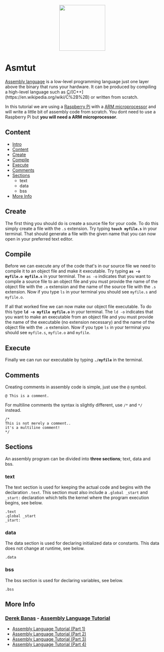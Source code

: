 <p align="center">
  <img width="150" height="150" src="https://i.pinimg.com/originals/00/94/18/009418460183d05cbbff41179436b3eb.gif">
</p>

# Asmtut

[Assembly language](https://en.wikipedia.org/wiki/Assembly_language) is a low-level programming language just one layer above the binary that runs your hardware. It can be produced by compiling a high-level language such as [C](https://en.wikipedia.org/wiki/C_(programming_language))/[C++](https://en.wikipedia.org/wiki/C%2B%2B) or written from scratch.

In this tutorial we are using a [Raspberry Pi](https://www.raspberrypi.org/) with a [ARM microprocessor](https://en.wikipedia.org/wiki/ARM_architecture) and will write a little bit of assembly code from scratch. You dont need to use a Raspberry Pi but **you will need a ARM microprocessor**.

## Content

 - [Intro](https://github.com/jgphilpott/asmtut#asmtut)
 - [Content](https://github.com/jgphilpott/asmtut#content)
 - [Create](https://github.com/jgphilpott/asmtut#create)
 - [Compile](https://github.com/jgphilpott/asmtut#compile)
 - [Execute](https://github.com/jgphilpott/asmtut#execute)
 - [Comments](https://github.com/jgphilpott/asmtut#comments)
 - [Sections](https://github.com/jgphilpott/asmtut#sections)
   - text
   - data
   - bss
 - [More Info](https://github.com/jgphilpott/asmtut#more-info)

## Create

The first thing you should do is create a source file for your code. To do this simply create a file with the `.s` extension. Try typing **`touch myfile.s`** in your terminal. That should generate a file with the given name that you can now open in your preferred text editor.

## Compile

Before we can execute any of the code that's in our source file we need to compile it to an object file and make it executable. Try typing **`as -o myfile.o myfile.s`** in your terminal. The `as -o` indicates that you want to compile a source file to an object file and you must provide the name of the object file with the `.o` extension and the name of the source file with the `.s` extension. Now if you type `ls` in your terminal you should see `myfile.s` and `myfile.o`.

If all that worked fine we can now make our object file executable. To do this type **`ld -o myfile myfile.o`** in your terminal. The `ld -o` indicates that you want to make an executable from an object file and you must provide the name of the executable (no extension necessary) and the name of the object file with the `.o` extension. Now if you type `ls` in your terminal you should see `myfile.s`, `myfile.o` and `myfile`.

## Execute

Finally we can run our executable by typing **`./myfile`** in the terminal.

## Comments

Creating comments in assembly code is simple, just use the `@` symbol.

`@ This is a comment.`

For multiline comments the syntax is slightly different, use `/*` and `*/` instead.

```
/*
This is not merely a comment..
it's a multiline comment!
*/
```

## Sections

An assembly program can be divided into **three sections**; text, data and bss.

### text

The text section is used for keeping the actual code and begins with the declaration `.text`. This section must also include a `.global _start` and `_start:` declaration which tells the kernel where the program execution begins, see below.

```
.text
.global _start
_start:
```

### data

The data section is used for declaring initialized data or constants. This data does not change at runtime, see below.

```
.data
```

### bss

The bss section is used for declaring variables, see below.

```
.bss
```

## More Info

### [Derek Banas](https://www.youtube.com/channel/UCwRXb5dUK4cvsHbx-rGzSgw) - [Assembly Language Tutorial](https://www.youtube.com/playlist?list=PLGLfVvz_LVvQu9IwUcpn8KOZsOvoHx8sU)

 - [Assembly Language Tutorial (Part 1)](https://www.youtube.com/watch?v=ViNnfoE56V8&list=PLGLfVvz_LVvQu9IwUcpn8KOZsOvoHx8sU&index=1)
 - [Assembly Language Tutorial (Part 2)](https://www.youtube.com/watch?v=5HILZon7pVE&list=PLGLfVvz_LVvQu9IwUcpn8KOZsOvoHx8sU&index=2)
 - [Assembly Language Tutorial (Part 3)](https://www.youtube.com/watch?v=2ghL_R5CSaI&list=PLGLfVvz_LVvQu9IwUcpn8KOZsOvoHx8sU&index=3)
 - [Assembly Language Tutorial (Part 4)](https://www.youtube.com/watch?v=zj-cGdNpYZ8&list=PLGLfVvz_LVvQu9IwUcpn8KOZsOvoHx8sU&index=4)
